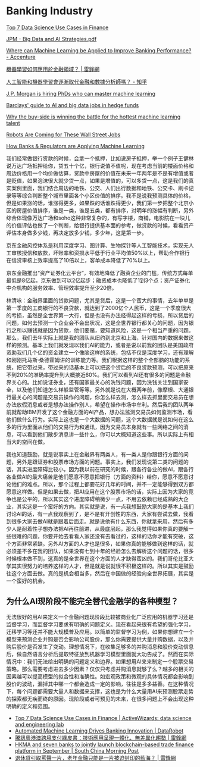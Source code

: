 # Banking Industry

[Top 7 Data Science Use Cases in Finance](https://activewizards.com/blog/top-7-data-science-use-cases-in-finance)

[JPM - Big Data and AI Strategies.pdf](https://www.dropbox.com/s/1kk702wur687ti4/JPM%20-%20Big%20Data%20and%20AI%20Strategies.pdf)

[Where can Machine Learning be Applied to Improve Banking Performance? - Accenture](https://financeandriskblog.accenture.com/analytics/where-can-machine-learning-be-applied-to-improve-banking-performance)

[機器學習如何應用於金融領域？ \| 雷鋒網](https://www.leiphone.com/news/201607/aMUYZKBhHpAkDaJ5.html)

[人工智能和機器學習會逐漸取代金融和數據分析師嗎？ - 知乎](https://www.zhihu.com/question/24089451)

[J.P. Morgan is hiring PhDs who can master machine learning](https://news.efinancialcareers.com/us-en/297540/j-p-morgan-wants-to-hire-phds-who-can-master-machine-learning-and-markets)

[Barclays' guide to AI and big data jobs in hedge funds](https://news.efinancialcareers.com/us-en/287300/barclays-machine-learning-ai-and-big-data-jobs-in-hedge-funds/)

[Why the buy-side is winning the battle for the hottest machine learning talent](https://news.efinancialcareers.com/us-en/282177/hedge-funds-and-prop-trading-firms-outpacing-big-banks-in-hiring-systematic-traders/)

[Robots Are Coming for These Wall Street Jobs](https://www.bloomberg.com/graphics/2017-wall-street-robots/)

[How Banks & Regulators are Applying Machine Learning](https://gomedici.com/how-banks-regulators-are-applying-machine-learning/)

我们经常做银行贷款的时候，会拿一个抵押，比如说房子抵押，举一个例子王健林说万达广场抵押给你，贷五十个亿，银行说值不值呢，现在考虑当前的楼面价格和周边价格用一个均价做估算，贷款中房屋的价值在未来一年两年是不是有增值或者是贬值，如果泡沫很大就少贷一点，如果是增值的，可以多贷一点，这是我们的真实案例里面，我们结合周边的地铁、公交、人们出行数据和地铁、公交卡、刷卡记录等等综合判断整个城市里面各个小区价值的排序。我不是说我预测具体的价格，但是如果涨的话，谁涨得更多，如果跌的话谁跌得更少，我们第一步把整个北京小区的房屋价值排序，谁是一类，谁是五类，都有排序，对明年的涨幅有判断，另外综合体现像万达广场和soho这种非常复杂的，有写字楼，商铺，电影院在一块儿的价值评估也做了一个判断，给银行提供基本面的参考，做贷款的时候，看看资产评估本身做多少钱，再决定放多少钱，多少年，这是第一步。

京东金融风控体系是利用深度学习、图计算、生物探针等人工智能技术，实现无人工审核授信和放款，坏账率和资损水平低于行业平均值50%以上，帮助合作银行在信贷审核上效率提高了10倍以上，客单成本降低了70%以上。  
  
京东金融推出“资产证券化云平台”，有效地降低了融资企业的门槛，传统方式每单最低是8亿起，京东做到可以2亿起步；融资成本也降低了1到3个点；资产证券化中介机构的服务效率、管理效率提升至少20倍。

林清咏：金融界里面的贷款问题，尤其是贷后，这是一个蛮大的事情，去年单单是第一季度的工商银行的不良贷款，就达到了2000亿个人民币，这是一个季度很大的亏损，虽然是全世界第一大行，但是也没有办法经得起这样的亏损，所以贷后的问题，如何去预测一个企业会不会出状况，这是全世界银行都关心的问题，因为银行之所以赚钱就是因为贷款，他们要赌，要知道风险，这是一个相当严重的问题。那么，我们去年实际上就是我的团队从纽约到北京和上海，针对国内的数据来做这样的预测。基本上我们就发现以我们AI的能力，或者是说以前我的团队是美国政府资助我们几个亿的资金建立一个像脑这样的系统，包括不仅是深度学习，还有理解和刚刚托马斯·桑德霍姆讲的训练能力等。我们根据这样的整个全部脑的功能的系统，把它带过来，带过来的话基本上可以把这个贷后的不良贷款预测，可以把原来不到20%的准确率提升到大概接近60%。我们可以看到AI还有很多的问题是金融界关心的。比如说证券业，还有国家最关心的洗钱问题，因为洗钱关注到国家安全，以及他们知道怎么样躲监管等等。另外就是说在大概两年前，像摩根、大通银行最关心的问题是交易员操作的问题，你怎么样去测，怎么样去抓里面交易员在想办法放假消息或者是想办法操作别人，希望在操作市场中牟利。然后我的团队两年前就帮助IBM开发了这个金融方面的AI产品，想办法监测交易员如何监测市场，看他们做什么行为。实际上这也是一个大数据的问题，这个大数据就是说如何在这么多的行为里面从他们的交易行为和通讯，因为交易员本身就有一些网络之间的消息，可以看到他们散步消息讲一些什么，你可以大概知道这些事。所以实际上有相当大的空间在做。  
  
我也知道鼓励，就是说事实上在金融界有两类人，有一类人是你跟银行方面的问题，另外是跟证券和股票市场方面的问题。事实上，我们发现说第二类的问题的话，其实进度障碍比较小，因为我以前在研究的时候，跟各行各业的做AI，跟各行各业做AI的最大痛苦是他们愿意不愿意把银行（方面的资料）给你，愿意不愿意讨论他们的难点。所以，那个过程上都要花好几年的时间，并不一定能够得到双方都愿意这样做。但是如果去做，把AI应用在这个股票市场的话，实际上因为大家的竞争也是公平的，所以其实这个进度障碍稍微少一点，不用去依赖已经成熟的大企业，其实这是一个蛮好的方向。其实就是说，有一点我想鼓励大家的是基本上我们讨论AI的话，有一点我观察到了，是不是有开创性的东西，大家有尝试去做，我看到很多大家去做AI就是跟着后面走。就是说他有什么东西，你就拿来用，然后有多少人是耐着性子想办法把AI再往前进，从最底层起，那么我觉得如果你真的要解一些很难的问题，你要开始去看看人家还没有去看过的，这样的话你才能有突破，这个方面非常紧缺。另外AI方面的人才也是很多，如果你真的能够做到这样的话，就必须差不多在我的团队，如果没有七到十年的经验怎么去解析这个问题的话，很多时候根本做不到，这真的是全世界在这个方面的人才缺得蛮凶的。我们哥伦比亚大学其实很努力的培养这样的人才，但是就是说就很不积极这样的。所以其实是鼓励往这个方面去做。真的是机会相当多，然后在中国做的经验向全世界拓展，其实是一个蛮好的机会。



## 为什么AI现阶段不能完全替代金融学的各种模型？

无法很好的用AI来定义一个金融问题现阶段比较被商业化广泛应用的机器学习还是监督学习，而监督学习要求有明确的问题定义。现在看起来很有希望的强化学习，迁移学习等还并不能大规模普及应用。以简单的监督学习为例，如果你想建立一个模型来预测企业并购是否会影响公司股价，那么你需要提供大量并购数据，以及并购后股价是否发生了变动。理想情况下，在收集足够多的并购消息和股价变动信息后，做自然语言分析后提取特征放到机器学习模型里面就大功告成了。然而在实际情况中：我们无法给出明确的问题定义和边界。如果想用AI来来制定一个股票交易策略，那么需要考虑进去多少因素？仅仅只考虑并购消息就够了么？越多的相关的因素越可以提高模型的拟合性和准确性。如宏观政策和微观的具体情况都会影响到股价的波动，漏掉其中哪一个都会造成一定的影响，往往是多多益善。在这种情况下，每个问题都需要大量人和数据来支撑，这也是为什么大量用AI来预测股票走势的探索都无疾而终的原因。现阶段或者可预见的未来，在很多问题上不会出现这种明确的定义和范围。

* [Top 7 Data Science Use Cases in Finance \| ActiveWizards: data science and engineering lab](https://activewizards.com/blog/top-7-data-science-use-cases-in-finance/)
* [Automated Machine Learning Drives Banking Innovation \| DataRobot](https://github.com/terry-li-hm/docs/raw/master/DataRobot_banking_overview_10.12.17_compressed_updated_layout.pdf)
* [騰訊粵港澳跨境支付綠皮書：技術應用呈現一體化、無差異化趨勢 \| 雷鋒網](https://www.leiphone.com/news/201807/QyXartpqeZHMeNDt.html)
* [HKMA and seven banks to jointly launch blockchain-based trade finance platform in September \| South China Morning Post](https://www.scmp.com/business/companies/article/2155683/hkma-and-seven-banks-jointly-launch-blockchain-based-trade)
* [退休貸引取罵聲一片，老年金融只能是一片被迫封印的藍海？ \| 雷鋒網](https://www.leiphone.com/news/201807/M9fyxGvyPrF8iitg.html)

